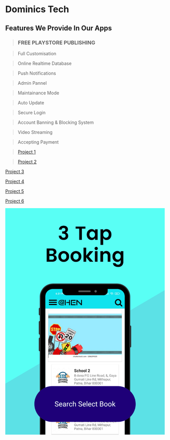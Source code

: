 # Dominics Tech

## Features We Provide In Our Apps

> ### FREE PLAYSTORE PUBLISHING

> Full Customisation

 > Online Realtime Database
 
 >Push Notifications
 
> Admin Pannel
 
 >Maintainance Mode
 
 >Auto Update
 
 >Secure Login
 
 >Account Banning & Blocking System
 
 >Video Streaming
 
 >Accepting Payment
 
 >[Project 1](/07.10.2021_14.01.21_REC.mp4)
 
 >[Project 2](/New%20Project%205.mp4)
 >
 [Project 3](/New%20Project.mp4)
 
 [Project 4](/New%20Project3.mp4)
 
 [Project 5](/New%20Project4.mp4)
 
 [Project 6](/intro2.mp4)
 
 ![MarineGEO circle logo](/20211003_234052_0000.png)


